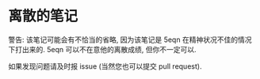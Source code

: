 # 离散的笔记

警告: 该笔记可能会有不恰当的省略,
因为该笔记是 5eqn 在精神状况不佳的情况下打出来的.
5eqn 可以不在意他的离散成绩,
但你不一定可以.

如果发现问题请及时报 issue (当然您也可以提交 pull request).
